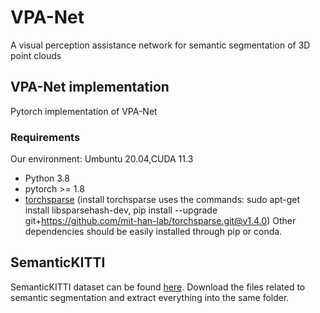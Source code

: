 # VPA-Net
A visual perception assistance network for semantic segmentation of 3D point clouds

## VPA-Net implementation
Pytorch implementation of VPA-Net

### Requirements
Our environment: Umbuntu 20.04,CUDA 11.3
- Python 3.8
- pytorch >= 1.8 
- [torchsparse](https://github.com/mit-han-lab/torchsparse) (install torchsparse uses the commands: sudo apt-get install libsparsehash-dev, pip install --upgrade git+https://github.com/mit-han-lab/torchsparse.git@v1.4.0)
Other dependencies should be easily installed through pip or conda.

## SemanticKITTI
SemanticKITTI dataset can be found <a href=" ">here</a >. Download the files
related to semantic segmentation and extract everything into the same folder. 
